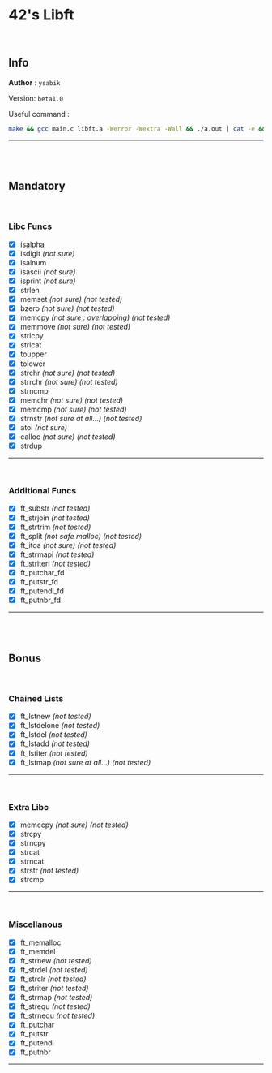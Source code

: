 # 42's Libft

<br>

## Info

__Author__ : `ysabik`

Version: `beta1.0`

Useful command :
```sh
make && gcc main.c libft.a -Werror -Wextra -Wall && ./a.out | cat -e && rm a.out
```

---

<br><br>

## Mandatory

<br>

### Libc Funcs

- [X] isalpha
- [X] isdigit *(not sure)*
- [X] isalnum
- [X] isascii *(not sure)*
- [X] isprint *(not sure)*
- [X] strlen
- [X] memset *(not sure)* *(not tested)*
- [X] bzero *(not sure)* *(not tested)*
- [X] memcpy *(not sure : overlapping)* *(not tested)*
- [X] memmove *(not sure)* *(not tested)*
- [X] strlcpy
- [X] strlcat
- [X] toupper
- [X] tolower
- [X] strchr *(not sure)* *(not tested)*
- [X] strrchr *(not sure)* *(not tested)*
- [X] strncmp
- [X] memchr *(not sure)* *(not tested)*
- [X] memcmp *(not sure)* *(not tested)*
- [X] strnstr *(not sure at all...)* *(not tested)*
- [X] atoi *(not sure)*
- [X] calloc *(not sure)* *(not tested)*
- [X] strdup

---

<br>

### Additional Funcs

- [X] ft_substr *(not tested)*
- [X] ft_strjoin *(not tested)*
- [X] ft_strtrim *(not tested)*
- [X] ft_split *(not safe malloc)* *(not tested)*
- [X] ft_itoa *(not sure)* *(not tested)*
- [X] ft_strmapi *(not tested)*
- [X] ft_striteri *(not tested)*
- [X] ft_putchar_fd
- [X] ft_putstr_fd
- [X] ft_putendl_fd
- [X] ft_putnbr_fd

---

<br><br>

## Bonus

<br>

### Chained Lists

- [X] ft_lstnew *(not tested)*
- [X] ft_lstdelone *(not tested)*
- [X] ft_lstdel *(not tested)*
- [X] ft_lstadd *(not tested)*
- [X] ft_lstiter *(not tested)*
- [X] ft_lstmap *(not sure at all...)* *(not tested)*

---

<br>

### Extra Libc

- [X] memccpy *(not sure)* *(not tested)*
- [X] strcpy
- [X] strncpy
- [X] strcat
- [X] strncat
- [X] strstr *(not tested)*
- [X] strcmp

---

<br>

### Miscellanous

- [X] ft_memalloc
- [X] ft_memdel
- [X] ft_strnew *(not tested)*
- [X] ft_strdel *(not tested)*
- [X] ft_strclr *(not tested)*
- [X] ft_striter *(not tested)*
- [X] ft_strmap *(not tested)*
- [X] ft_strequ *(not tested)*
- [X] ft_strnequ *(not tested)*
- [X] ft_putchar
- [X] ft_putstr
- [X] ft_putendl
- [X] ft_putnbr

---

<br>
